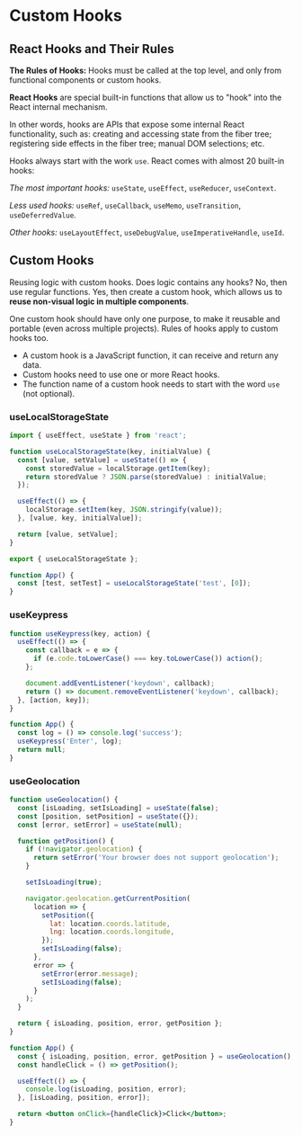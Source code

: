 # Custom Hooks

## React Hooks and Their Rules

**The Rules of Hooks:** Hooks must be called at the top level, and only from functional components or custom hooks.

**React Hooks** are special built-in functions that allow us to "hook" into the React internal mechanism.

In other words, hooks are APIs that expose some internal React functionality, such as: creating and accessing state from the fiber tree; registering side effects in the fiber tree; manual DOM selections; etc.

Hooks always start with the work `use`. React comes with almost 20 built-in hooks:

_The most important hooks:_ `useState`, `useEffect`, `useReducer`, `useContext`.

_Less used hooks:_ `useRef`, `useCallback`, `useMemo`, `useTransition`, `useDeferredValue`.

_Other hooks:_ `useLayoutEffect`, `useDebugValue`, `useImperativeHandle`, `useId`.

## Custom Hooks

Reusing logic with custom hooks. Does logic contains any hooks? No, then use regular functions. Yes, then create a custom hook, which allows us to **reuse non-visual logic in multiple components**.

One custom hook should have only one purpose, to make it reusable and portable (even across multiple projects). Rules of hooks apply to custom hooks too.

- A custom hook is a JavaScript function, it can receive and return any data.
- Custom hooks need to use one or more React hooks.
- The function name of a custom hook needs to start with the word `use` (not optional).

### useLocalStorageState

```jsx
import { useEffect, useState } from 'react';

function useLocalStorageState(key, initialValue) {
  const [value, setValue] = useState(() => {
    const storedValue = localStorage.getItem(key);
    return storedValue ? JSON.parse(storedValue) : initialValue;
  });

  useEffect(() => {
    localStorage.setItem(key, JSON.stringify(value));
  }, [value, key, initialValue]);

  return [value, setValue];
}

export { useLocalStorageState };

function App() {
  const [test, setTest] = useLocalStorageState('test', [0]);
}
```

### useKeypress

```jsx
function useKeypress(key, action) {
  useEffect(() => {
    const callback = e => {
      if (e.code.toLowerCase() === key.toLowerCase()) action();
    };

    document.addEventListener('keydown', callback);
    return () => document.removeEventListener('keydown', callback);
  }, [action, key]);
}

function App() {
  const log = () => console.log('success');
  useKeypress('Enter', log);
  return null;
}
```

### useGeolocation

```jsx
function useGeolocation() {
  const [isLoading, setIsLoading] = useState(false);
  const [position, setPosition] = useState({});
  const [error, setError] = useState(null);

  function getPosition() {
    if (!navigator.geolocation) {
      return setError('Your browser does not support geolocation');
    }

    setIsLoading(true);

    navigator.geolocation.getCurrentPosition(
      location => {
        setPosition({
          lat: location.coords.latitude,
          lng: location.coords.longitude,
        });
        setIsLoading(false);
      },
      error => {
        setError(error.message);
        setIsLoading(false);
      }
    );
  }

  return { isLoading, position, error, getPosition };
}

function App() {
  const { isLoading, position, error, getPosition } = useGeolocation();
  const handleClick = () => getPosition();

  useEffect(() => {
    console.log(isLoading, position, error);
  }, [isLoading, position, error]);

  return <button onClick={handleClick}>Click</button>;
}
```
